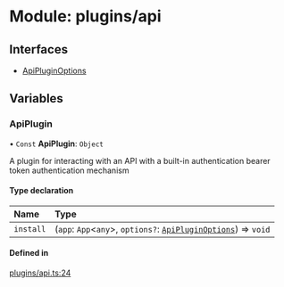 # Module: plugins/api

## Interfaces

- [ApiPluginOptions](../interfaces/plugins_api.ApiPluginOptions.md)

## Variables

### <a id="apiplugin" name="apiplugin"></a> ApiPlugin

• `Const` **ApiPlugin**: `Object`

A plugin for interacting with an API with a built-in authentication bearer token authentication mechanism

#### Type declaration

| Name | Type |
| :------ | :------ |
| `install` | (`app`: `App`\<`any`\>, `options?`: [`ApiPluginOptions`](../interfaces/plugins_api.ApiPluginOptions.md)) => `void` |

#### Defined in

[plugins/api.ts:24](https://github.com/jakguru/vueprint/blob/cb50a9e/plugins/api.ts#L24)
